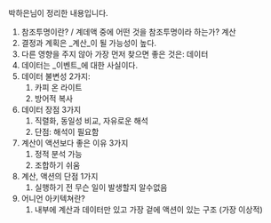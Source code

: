 박하은님이 정리한 내용입니다.

1. 참조투명이란? / 계데액 중에 어떤 것을 참조투명이라 하는가? 계산
2. 결정과 계획은 _계산_이 될 가능성이 높다.
3. 다른 영향을 주지 않아 가장 먼저 찾으면 좋은 것은: 데이터
4. 데이터는 _이벤트_에 대한 사실이다.
5. 데이터 불변성 2가지:
    1. 카피 온 라이트
    2. 방어적 복사
6. 데이터 장점 3가지
    1. 직렬화, 동일성 비교, 자유로운 해석
    2. 단점: 해석이 필요함
7. 계산이 액션보다 좋은 이유 3가지
    1. 정적 분석 가능
    2. 조합하기 쉬움
8. 계산, 액션의 단점 1가지
    1. 실행하기 전 무슨 일이 발생할지 알수없음
9. 어니언 아키텍쳐란?
    1. 내부에 계산과 데이터만 있고 가장 겉에 액션이 있는 구조 (가장 이상적)
